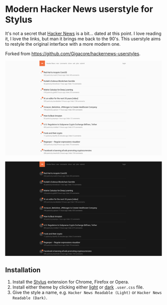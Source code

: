 # Modern Hacker News userstyle for Stylus

It's not a secret that [Hacker News](https://news.ycombinator.com) is a bit... dated at this point. I love reading it, I love the links, but man it brings me back to the 90's. This userstyle aims to restyle the original interface with a more modern one.

Forked from https://github.com/Gigacore/hackernews-userstyles.

![](hacker-news-readable-light.png)
&nbsp;
![](hacker-news-readable-dark.png)

## Installation

1. Install the [Stylus](https://add0n.com/stylus.html) extension for Chrome, Firefox or Opera.
2. Install either theme by clicking either [light](modern-hacker-news-light.user.css) or [dark](modern-hacker-news-dark.user.css) `.user.css` file.
3. Give the style a name, e.g. `Hacker News Readable (Light)` or `Hacker News Readable (Dark)`.
